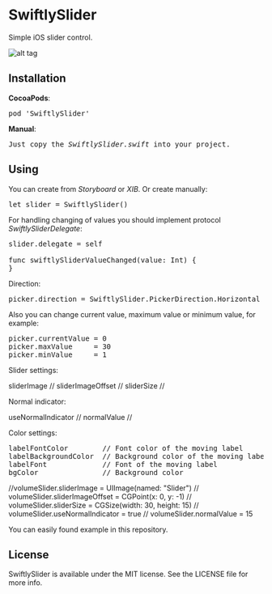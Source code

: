 # SwiftlySlider

Simple iOS slider control.

![alt tag](https://raw.github.com/maximbilan/SwiftlySlider/master/img/1.png)

## Installation
<b>CocoaPods</b>:
<pre>
pod 'SwiftlySlider'
</pre>
<b>Manual</b>:
<pre>
Just copy the <i>SwiftlySlider.swift</i> into your project.
</pre>

## Using

You can create from <i>Storyboard</i> or <i>XIB</i>. Or create manually:
<pre>
let slider = SwiftlySlider()
</pre>

For handling changing of values you should implement protocol <i>SwiftlySliderDelegate</i>:

<pre>
slider.delegate = self

func swiftlySliderValueChanged(value: Int) {
}
</pre>

Direction:
<pre>
picker.direction = SwiftlySlider.PickerDirection.Horizontal // Vertical, Horizontal
</pre>

Also you can change current value, maximum value or minimum value, for example:
<pre>
picker.currentValue = 0
picker.maxValue     = 30
picker.minValue     = 1
</pre>

Slider settings:

sliderImage //
sliderImageOffset //
sliderSize // 

Normal indicator:

useNormalIndicator //
normalValue //

Color settings:
<pre>
labelFontColor        // Font color of the moving label
labelBackgroundColor  // Background color of the moving label
labelFont             // Font of the moving label
bgColor               // Background color
</pre>

//volumeSlider.sliderImage = UIImage(named: "Slider")
//		volumeSlider.sliderImageOffset = CGPoint(x: 0, y: -1)
//		volumeSlider.sliderSize = CGSize(width: 30, height: 15)
//		volumeSlider.useNormalIndicator = true
//		volumeSlider.normalValue = 15

You can easily found example in this repository.

## License

SwiftlySlider is available under the MIT license. See the LICENSE file for more info.
